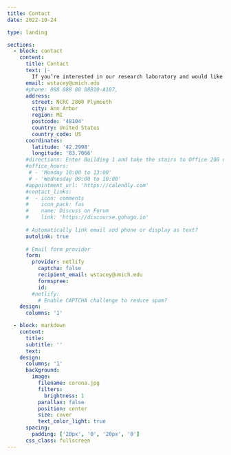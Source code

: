 ```yaml
---
title: Contact
date: 2022-10-24

type: landing

sections:
  - block: contact
    content:
      title: Contact
      text: |-
        If you’re interested in our research laboratory and would like to learn more about our work, collaborate, or have any inquiries, we’d love to hear from you! We look forward to connecting with you and exploring opportunities together.
      email: wstacey@umich.edu
      #phone: 888 888 88 88B10-A187, 
      address:
        street: NCRC 2800 Plymouth
        city: Ann Arbor
        region: MI
        postcode: '48104'
        country: United States
        country_code: US
      coordinates:
        latitude: '42.2998'
        longitude: '83.7066'
      #directions: Enter Building 1 and take the stairs to Office 200 on Floor 2
      #office_hours:
       # - 'Monday 10:00 to 13:00'
       # - 'Wednesday 09:00 to 10:00'
      #appointment_url: 'https://calendly.com'
      #contact_links:
      #  - icon: comments
      #    icon_pack: fas
      #    name: Discuss on Forum
      #    link: 'https://discourse.gohugo.io'
    
      # Automatically link email and phone or display as text?
      autolink: true
    
      # Email form provider
      form:
        provider: netlify
          captcha: false
          recipient_email: wstacey@umich.edu
          formspree:
          id:
        #netlify:
          # Enable CAPTCHA challenge to reduce spam?
    design:
      columns: '1'

  - block: markdown
    content:
      title:
      subtitle: ''
      text:
    design:
      columns: '1'
      background:
        image: 
          filename: corona.jpg
          filters:
            brightness: 1
          parallax: false
          position: center
          size: cover
          text_color_light: true
      spacing:
        padding: ['20px', '0', '20px', '0']
      css_class: fullscreen
---
```

